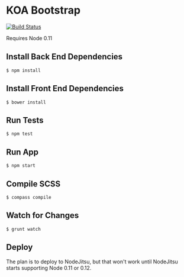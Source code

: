 KOA Bootstrap
=============

[![Build Status](https://api.travis-ci.org/eusonic/koa-bootstrap.png)](https://travis-ci.org/eusonic/koa-bootstrap)

Requires Node 0.11

## Install Back End Dependencies
```
$ npm install
```

## Install Front End Dependencies
```
$ bower install
```

## Run Tests
```
$ npm test
```

## Run App
```
$ npm start
```

## Compile SCSS
```
$ compass compile
```

## Watch for Changes
```
$ grunt watch
```

## Deploy

The plan is to deploy to NodeJitsu, but that won't work until NodeJitsu starts supporting Node 0.11 or 0.12.
